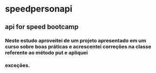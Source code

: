 # speedpersonapi
## api for speed bootcamp
### Neste estudo aproveitei de um projeto apresentado em um curso sobre boas práticas e acrescentei correções na classe referente ao método put e apliquei 
### exceções. 
